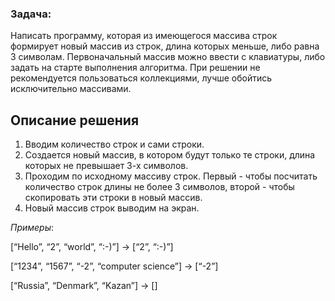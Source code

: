 ### Задача: 

Написать программу, которая из имеющегося массива строк формирует новый массив из строк, длина которых меньше, либо равна 3 символам. Первоначальный массив можно ввести с клавиатуры, либо задать на старте выполнения алгоритма. При решении не рекомендуется пользоваться коллекциями, лучше обойтись исключительно массивами.

## Описание решения

1. Вводим количество строк и сами строки.
2. Создается новый массив, в котором будут только те строки, длина которых не превышает 3-х символов.
3. Проходим по исходному массиву строк. Первый - чтобы посчитать количество строк длины не более 3 символов, второй - чтобы скопировать эти строки в новый массив.
4. Новый массив строк выводим на экран.

*Примеры*:

[“Hello”, “2”, “world”, “:-)”] → [“2”, “:-)”]

[“1234”, “1567”, “-2”, “computer science”] → [“-2”]

[“Russia”, “Denmark”, “Kazan”] → []